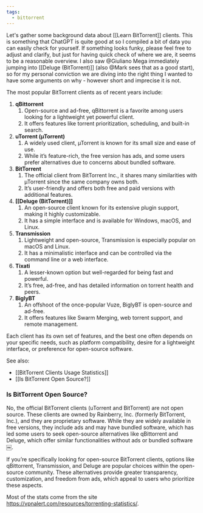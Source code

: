 ```yaml
---
tags:
  - bittorrent
---
```


Let's gather some background data about [[Learn BitTorrent]] clients. This is something that ChatGPT is quite good at so I compiled a bit of data you can easily check for yourself. If something looks funky, please feel free to adjust and clarify, but just for having quick check of where we are, it seems to be a reasonable overview. I also saw @Giuliano Mega immediately jumping into [[Deluge (BitTorrent)]] (also @Mark sees that as a good start), so for my personal conviction we are diving into the right thing I wanted to have some arguments on why - however short and imprecise it is not.

The most popular BitTorrent clients as of recent years include:

1. **qBittorrent**
	1. Open-source and ad-free, qBittorrent is a favorite among users looking for a lightweight yet powerful client.
	2. It offers features like torrent prioritization, scheduling, and built-in search.
2. **uTorrent (µTorrent)**
    1. A widely used client, µTorrent is known for its small size and ease of use.
    2. While it’s feature-rich, the free version has ads, and some users prefer alternatives due to concerns about bundled software.
3. **BitTorrent**
    1. The official client from BitTorrent Inc., it shares many similarities with µTorrent since the same company owns both.
    2. It’s user-friendly and offers both free and paid versions with additional features.
4. **[[Deluge (BitTorrent)]]**
    1. An open-source client known for its extensive plugin support, making it highly customizable.
    2. It has a simple interface and is available for Windows, macOS, and Linux.
5. **Transmission**
    1. Lightweight and open-source, Transmission is especially popular on macOS and Linux.
    2. It has a minimalistic interface and can be controlled via the command line or a web interface.
6. **Tixati**
    1. A lesser-known option but well-regarded for being fast and powerful.
    2. It’s free, ad-free, and has detailed information on torrent health and peers.
7. **BiglyBT**
    1. An offshoot of the once-popular Vuze, BiglyBT is open-source and ad-free.
    2. It offers features like Swarm Merging, web torrent support, and remote management.

Each client has its own set of features, and the best one often depends on your specific needs, such as platform compatibility, desire for a lightweight interface, or preference for open-source software.

See also: 
- [[BitTorrent Clients Usage Statistics]]
- [[Is BitTorrent Open Source?]]

### Is BitTorrent Open Source?

No, the official BitTorrent clients (uTorrent and BitTorrent) are not open source. These clients are owned by Rainberry, Inc. (formerly BitTorrent, Inc.), and they are proprietary software. While they are widely available in free versions, they include ads and may have bundled software, which has led some users to seek open-source alternatives like qBittorrent and Deluge, which offer similar functionalities without ads or bundled software￼.

If you’re specifically looking for open-source BitTorrent clients, options like qBittorrent, Transmission, and Deluge are popular choices within the open-source community. These alternatives provide greater transparency, customization, and freedom from ads, which appeal to users who prioritize these aspects.

Most of the stats come from the site https://vpnalert.com/resources/torrenting-statistics/.

